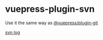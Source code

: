 # vuepress-plugin-svn

Use it the same way as [@vuepress/plugin-git](https://vuepress.github.io/reference/plugin/git.html)

[svn log](http://svnbook.red-bean.com/zh/1.8/svn.ref.svn.c.log.html)
